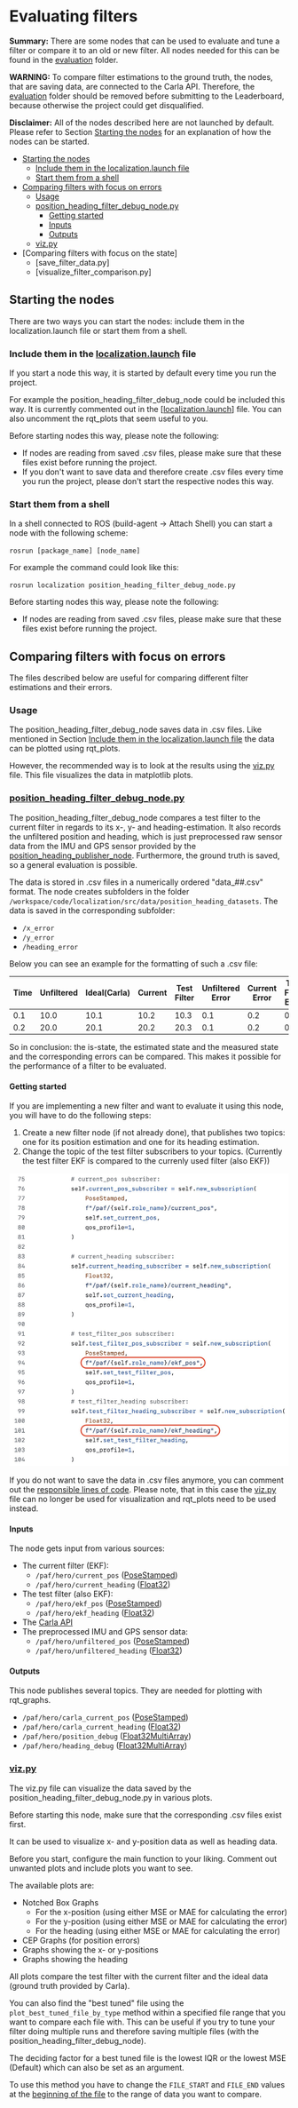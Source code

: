 # Evaluating filters

**Summary:** There are some nodes that can be used to evaluate and tune a filter or compare it to an old or new filter.
All nodes needed for this can be found in the [evaluation](https://github.com/una-auxme/paf/tree/main/code/localization/src/evaluation) folder.

**WARNING:** To compare filter estimations to the ground truth, the nodes, that are saving data, are connected to the Carla API.
Therefore, the [evaluation](https://github.com/una-auxme/paf/tree/main/code/localization/src/evaluation) folder should be removed before submitting to the Leaderboard, because otherwise the project could get disqualified.

**Disclaimer:** All of the nodes described here are not launched by default.
Please refer to Section [Starting the nodes](#starting-the-nodes) for an explanation of how the nodes can be started.

- [Starting the nodes](#starting-the-nodes)
    - [Include them in the localization.launch file](#include-them-in-the-localizationlaunch-file)
    - [Start them from a shell](#start-them-from-a-shell)
- [Comparing filters with focus on errors](#comparing-filters-with-focus-on-errors)
    - [Usage](#usage)
    - [position_heading_filter_debug_node.py](#position_heading_filter_debug_nodepy)
        - [Getting started](#getting-started)
        - [Inputs](#inputs)
        - [Outputs](#outputs)
    - [viz.py](#vizpy)
- [Comparing filters with focus on the state]
    - [save_filter_data.py]
    - [visualize_filter_comparison.py]

## Starting the nodes

There are two ways you can start the nodes: include them in the localization.launch file or start them from a shell.

### Include them in the [localization.launch](https://github.com/una-auxme/paf/blob/main/code/localization/launch/localization.launch) file

If you start a node this way, it is started by default every time you run the project.

For example the position_heading_filter_debug_node could be included this way.
It is currently commented out in the [[localization.launch](https://github.com/una-auxme/paf/blob/main/code/localization/launch/localization.launch#L88-L94)] file.
You can also uncomment the rqt_plots that seem useful to you.

Before starting nodes this way, please note the following:

- If nodes are reading from saved .csv files, please make sure that these files exist before running the project.
- If you don't want to save data and therefore create .csv files every time you run the project, please don't start the respective nodes this way.

### Start them from a shell

In a shell connected to ROS (build-agent &rarr; Attach Shell) you can start a node with the following scheme:

`rosrun [package_name] [node_name]`

For example the command could look like this:

`rosrun localization position_heading_filter_debug_node.py`

Before starting nodes this way, please note the following:

- If nodes are reading from saved .csv files, please make sure that these files exist before running the project.

## Comparing filters with focus on errors

The files described below are useful for comparing different filter estimations and their errors.

### Usage

The position_heading_filter_debug_node saves data in .csv files.
Like mentioned in Section [Include them in the localization.launch file](#include-them-in-the-localizationlaunch-file) the data can be plotted using rqt_plots.

However, the recommended way is to look at the results using the [viz.py](#vizpy) file.
This file visualizes the data in matplotlib plots.

### [position_heading_filter_debug_node.py](../../code/localization/src/evaluation/position_heading_filter_debug_node.py)

The position_heading_filter_debug_node compares a test filter to the current filter in regards to its x-, y- and heading-estimation.
It also records the unfiltered position and heading, which is just preprocessed raw sensor data from the IMU and GPS sensor provided by the [position_heading_publisher_node](position_heading_publisher_node.md).
Furthermore, the ground truth is saved, so a general evaluation is possible.

The data is stored in .csv files in a numerically ordered "data_##.csv" format.
The node creates subfolders in the folder `/workspace/code/localization/src/data/position_heading_datasets`.
The data is saved in the corresponding subfolder:

- `/x_error`
- `/y_error`
- `/heading_error`

Below you can see an example for the formatting of such a .csv file:

| Time | Unfiltered | Ideal(Carla) | Current | Test Filter | Unfiltered Error | Current Error | Test Filter Error |
| ---- | ---------- | ------------ | ------- | ----------- | ---------------- | ------------- | ----------------- |
| 0.1  | 10.0       | 10.1         | 10.2    | 10.3        | 0.1              | 0.2           | 0.3               |
| 0.2  | 20.0       | 20.1         | 20.2    | 20.3        | 0.1              | 0.2           | 0.3               |

So in conclusion:
the is-state, the estimated state and the measured state and the corresponding errors can be compared.
This makes it possible for the performance of a filter to be evaluated.

#### Getting started

If you are implementing a new filter and want to evaluate it using this node, you will have to do the following steps:

1. Create a new filter node (if not already done), that publishes two topics: one for its position estimation and one for its heading estimation.
2. Change the topic of the test filter subscribers to your topics. (Currently the test filter EKF is compared to the currenly used filter (also EKF))

![New test filter](/doc/assets/localization/new_test_filter.jpeg)

If you do not want to save the data in .csv files anymore, you can comment out the [responsible lines of code](https://github.com/una-auxme/paf/blob/2fa0bde45dad9e3b8236c22fa0bbecc1e28a56cc/code/localization/src/evaluation/position_heading_filter_debug_node.py#L557-L567).
Please note, that in this case the [viz.py](#vizpy) file can no longer be used for visualization and rqt_plots need to be used instead.

#### Inputs

The node gets input from various sources:

- The current filter (EKF):
    - `/paf/hero/current_pos` ([PoseStamped](http://docs.ros.org/en/noetic/api/geometry_msgs/html/msg/PoseStamped.html))
    - `/paf/hero/current_heading` ([Float32](https://docs.ros.org/en/api/std_msgs/html/msg/Float32.html))
- The test filter (also EKF):
    - `/paf/hero/ekf_pos` ([PoseStamped](http://docs.ros.org/en/noetic/api/geometry_msgs/html/msg/PoseStamped.html))
    - `/paf/hero/ekf_heading` ([Float32](https://docs.ros.org/en/api/std_msgs/html/msg/Float32.html))
- The [Carla API](https://github.com/una-auxme/paf/blob/2fa0bde45dad9e3b8236c22fa0bbecc1e28a56cc/code/localization/src/evaluation/position_heading_filter_debug_node.py#L40-L45)
- The preprocessed IMU and GPS sensor data:
    - `/paf/hero/unfiltered_pos` ([PoseStamped](http://docs.ros.org/en/noetic/api/geometry_msgs/html/msg/PoseStamped.html))
    - `/paf/hero/unfiltered_heading` ([Float32](https://docs.ros.org/en/api/std_msgs/html/msg/Float32.html))
  
#### Outputs

This node publishes several topics.
They are needed for plotting with rqt_graphs.

- `/paf/hero/carla_current_pos` ([PoseStamped](http://docs.ros.org/en/noetic/api/geometry_msgs/html/msg/PoseStamped.html))
- `/paf/hero/carla_current_heading` ([Float32](https://docs.ros.org/en/api/std_msgs/html/msg/Float32.html))
- `/paf/hero/position_debug` ([Float32MultiArray](http://docs.ros.org/en/melodic/api/std_msgs/html/msg/Float32MultiArray.html))
- `/paf/hero/heading_debug` ([Float32MultiArray](http://docs.ros.org/en/melodic/api/std_msgs/html/msg/Float32MultiArray.html))

### [viz.py](../../code/localization/src/evaluation/viz.py)

The viz.py file can visualize the data saved by the position_heading_filter_debug_node.py in various plots.

Before starting this node, make sure that the corresponding .csv files exist first.

It can be used to visualize x- and y-position data as well as heading data.

Before you start, configure the main function to your liking.
Comment out unwanted plots and include plots you want to see.

The available plots are:

- Notched Box Graphs
  - For the x-position (using either MSE or MAE for calculating the error)
  - For the y-position (using either MSE or MAE for calculating the error)
  - For the heading (using either MSE or MAE for calculating the error)
- CEP Graphs (for position errors)
- Graphs showing the x- or y-positions
- Graphs showing the heading

All plots compare the test filter with the current filter and the ideal data (ground truth provided by Carla).

You can also find the "best tuned" file using the `plot_best_tuned_file_by_type` method within a specified file range that you want to compare each file with.
This can be useful if you try to tune your filter doing multiple runs and therefore saving multiple files (with the position_heading_filter_debug_node).

The deciding factor for a best tuned file is the lowest IQR or the lowest MSE (Default) which can also be set as an argument.

To use this method you have to change the `FILE_START` and `FILE_END` values at the [beginning of the file](https://github.com/una-auxme/paf/blob/2fa0bde45dad9e3b8236c22fa0bbecc1e28a56cc/code/localization/src/evaluation/viz.py#L18-L21) to the range of data you want to compare.
